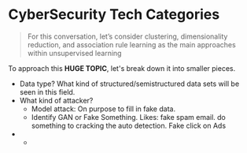 # CyberSecurity Tech Categories
>For this conversation, let’s consider clustering, dimensionality reduction, and association rule learning as the main approaches within unsupervised learning

To approach this **HUGE TOPIC**, let's break down it into smaller pieces. 

- Data type? What kind of structured/semistructured data sets will be seen in this field. 
- What kind of attacker? 
	- Model attack: On purpose to fill in fake data.
	- Identify GAN or Fake Something. Likes: fake spam email. do something to cracking the auto detection. Fake click on Ads
- 
	- 
<!--stackedit_data:
eyJoaXN0b3J5IjpbMTQzOTQwMjI0MCwxMTE4OTAwOTAwXX0=
-->